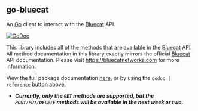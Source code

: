 ## go-bluecat
An [Go](https://golang.org) client to interact with the [Bluecat] API.

[![GoDoc](https://godoc.org/github.com/scottdware/go-bluecat?status.svg)](https://godoc.org/github.com/scottdware/go-bluecat)

This library includes all of the methods that are available in the [Bluecat] API. All method documentation
in this library exactly mirrors the official [Bluecat] API documentation. Please visit https://bluecatnetworks.com for
more information.

View the full package documentation [here](https://godoc.org/github.com/scottdware/go-bluecat), or by using the `godoc | reference`
button above.

* **_Currently, only the `GET` methods are 
  supported, but the `POST/PUT/DELETE` methods will be available in the next week or two._** 

[Bluecat]: https://bluecatnetworks.com